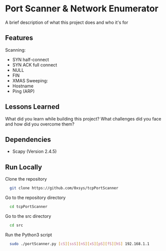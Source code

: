 
# Port Scanner & Network Enumerator

A brief description of what this project does and who it's for


## Features

Scanning:
- SYN half-connect
- SYN ACK full connect
- NULL
- FIN
- XMAS
Sweeping:
- Hostname
- Ping (ARP)
## Lessons Learned

What did you learn while building this project? What challenges did you face and how did you overcome them?


## Dependencies
- Scapy (Version 2.4.5)
    
## Run Locally

Clone the repository

```bash
  git clone https://github.com/0xsys/tcpPortScanner
```

Go to the repository directory

```bash
  cd tcpPortScanner
```

Go to the src directory

```bash
  cd src
```

Run the Python3 script

```bash
  sudo ./portScanner.py [cS][ssS][nS][xS][pS][fS][hS] 192.168.1.1
```

